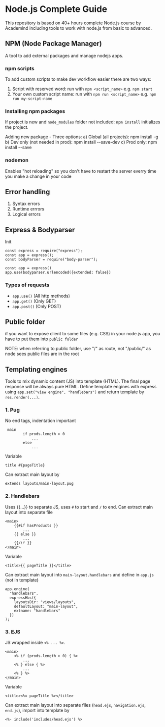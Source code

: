 # Node.js Complete Guide

This repository is based on 40+ hours complete Node.js course by Academind including tools to work with node.js from basic to advanced.

## NPM (Node Package Manager)

A tool to add external packages and manage nodejs apps.

### npm scripts

To add custom scripts to make dev workflow easier there are two ways:

1. Script with reserved word: run with `npm <script_name>` e.g. `npm start`
2. Your own custom script name: run with `npm run <script_name>` e.g. `npm run my-script-name`

### Installing npm packages

If project is new and `node_modules` folder not included: `npm install` initializes the project.

Adding new package - Three options:
a) Global (all projects): npm install <package> -g
b) Dev only (not needed in prod): npm install <package> --save-dev
c) Prod only: npm install <package> --save

### nodemon

Enables "hot reloading" so you don't have to restart the server everry time you make a change in your code

## Error handling

1. Syntax errors
2. Runtime errrors
3. Logical errors

## Express & Bodyparser

Init

```
const express = require("express");
const app = express();
const bodyParser = require("body-parser");

const app = express()
app.use(bodyparser.urlencoded({extended: false})
```

### Types of requests

- `app.use()` (All http methods)
- `app.get()` (Only GET)
- `app.post()` (Only POST)

## Public folder

if you want to expose client to some files (e.g. CSS) in your node.js app, you have to put them into `public folder`

NOTE: when referring to public folder, use "/" as route, not "/public/" as node sees public files are in the root

## Templating engines

Tools to mix dynamic content (JS) into template (HTML). The final page response will be always pure HTML. Define template engines with express using `app.set("view engine", "handlebars")` and return template by `res.render(...)`.

### 1. Pug

No end tags, indentation important

```
 main
        if prods.length > 0
            ...
        else
            ...
```

Variable

```
title #{pageTitle}
```

Can extract main layout by

```
extends layouts/main-layout.pug
```

### 2. Handlebars

Uses {{...}} to separate JS, uses `#` to start and `/` to end. Can extract main layout into separate file

```
<main>
    {{#if hasProducts }}
        ...
    {{ else }}
        ...
    {{/if }}
</main>
```

Variable

```
<title>{{ pageTitle }}</title>
```

Can extract main layout into `main-layout.handlebars` and define in `app.js` (not in template)

```
app.engine(
  "handlebars",
  expressHbs({
    layoutsDir: "views/layouts",
    defaultLayout: "main-layout",
    extname: "handlebars"
  })
);
```

### 3. EJS

JS wrapped inside `<% ... %>`.

```
<main>
    <% if (prods.length > 0) { %>
        ...
    <% } else { %>
        ...
    <% } %>
</main>
```

Variable

```
<title><%= pageTitle %></title>
```

Can extract main layout into separate files (`head.ejs`, `navigation.ejs`, `end.js`), import into template by

```
<%- include('includes/head.ejs') %>
```
